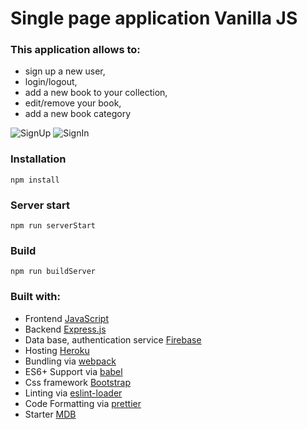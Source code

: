 # Single page application Vanilla JS 



### This application allows to:
- sign up a new user,
- login/logout,
- add a new book to your collection,
- edit/remove your book,
- add a new book category

![SignUp](https://user-images.githubusercontent.com/50084927/107155164-1e946b00-6977-11eb-8cc4-36467d41061a.gif)
![SignIn](https://user-images.githubusercontent.com/50084927/107155362-3e785e80-6978-11eb-9ccb-d84179aa8d9b.gif)

### Installation
```
npm install
```

### Server start
```
npm run serverStart
```

### Build
```
npm run buildServer
```

### Built with:
* Frontend [JavaScript](https://www.javascript.com/)
* Backend [Express.js](https://expressjs.com/)
* Data base, authentication service [Firebase](https://firebase.google.com/) 
* Hosting [Heroku](https://dashboard.heroku.com/) 
* Bundling via [webpack](https://github.com/webpack/webpack)
* ES6+ Support via [babel](https://babeljs.io/)
* Css framework [Bootstrap](https://getbootstrap.com/)
* Linting via [eslint-loader](https://github.com/MoOx/eslint-loader)
* Code Formatting via [prettier](https://github.com/prettier/prettier)
* Starter [MDB](https://github.com/mdbootstrap/mdb-ui-kit/)
